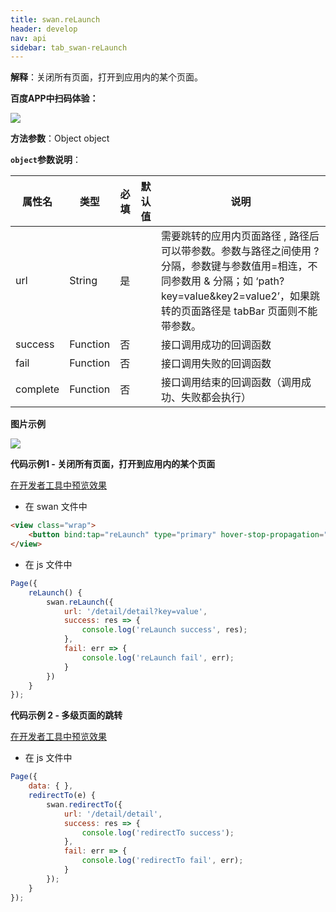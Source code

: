 ```yaml
---
title: swan.reLaunch
header: develop
nav: api
sidebar: tab_swan-reLaunch
---
```

 
 

**解释**：关闭所有页面，打开到应用内的某个页面。

**百度APP中扫码体验：**

<img src="https://b.bdstatic.com/miniapp/assets/images/doc_demo/pages_navigateTo.png"  class="demo-qrcode-image" />

**方法参数**：Object object

**`object`参数说明**：

|属性名 |类型  |必填 | 默认值 |说明|
|---- | ---- | ---- | ----|----|
|url |String | 是  ||需要跳转的应用内页面路径 , 路径后可以带参数。参数与路径之间使用 ? 分隔，参数键与参数值用=相连，不同参数用 & 分隔；如 ‘path?key=value&key2=value2’，如果跳转的页面路径是 tabBar 页面则不能带参数。|
|success| Function |   否 | |  接口调用成功的回调函数|
|fail   | Function  |  否  | | 接口调用失败的回调函数|
|complete  |  Function  |  否 | |  接口调用结束的回调函数（调用成功、失败都会执行）|


**图片示例**

<div class="m-doc-custom-examples">
    <div class="m-doc-custom-examples-correct">
        <img src="https://b.bdstatic.com/miniapp/image/relunch.gif">
    </div>
    <div class="m-doc-custom-examples-correct">
        <img src=" ">
    </div>
    <div class="m-doc-custom-examples-correct">
        <img src=" ">
    </div>     
</div>

**代码示例1 - 关闭所有页面，打开到应用内的某个页面**

<a href="swanide://fragment/846aafb088c8a69de62456103660db2f1574139934370" title="在开发者工具中预览效果" target="_self">在开发者工具中预览效果</a>

* 在 swan 文件中

```html
<view class="wrap">
    <button bind:tap="reLaunch" type="primary" hover-stop-propagation="true">关闭所有页面并跳转到detail页</button>
</view>
```

* 在 js 文件中

```js
Page({
    reLaunch() {
        swan.reLaunch({
            url: '/detail/detail?key=value',
            success: res => {
                console.log('reLaunch success', res);
            },
            fail: err => {
                console.log('reLaunch fail', err);
            }
        })
    }
});
```
**代码示例 2 - 多级页面的跳转**

<a href="swanide://fragment/4936d6e83b8de1c04966e9b8f744e48a1575404793406" title="在开发者工具中预览效果" target="_self">在开发者工具中预览效果</a>

* 在 js 文件中

```js
Page({
    data: { },
    redirectTo(e) {
        swan.redirectTo({
            url: '/detail/detail',
            success: res => {
                console.log('redirectTo success');
            },
            fail: err => {
                console.log('redirectTo fail', err);
            }
        });
    }
});
```